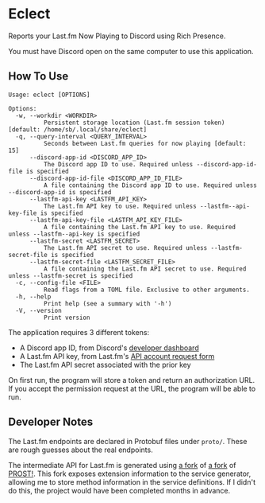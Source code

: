 # Eclect

Reports your Last.fm Now Playing to Discord using Rich Presence.

You must have Discord open on the same computer to use this application.

## How To Use

```
Usage: eclect [OPTIONS]

Options:
  -w, --workdir <WORKDIR>
          Persistent storage location (Last.fm session token) [default: /home/sb/.local/share/eclect]
  -q, --query-interval <QUERY_INTERVAL>
          Seconds between Last.fm queries for now playing [default: 15]
      --discord-app-id <DISCORD_APP_ID>
          The Discord app ID to use. Required unless --discord-app-id-file is specified
      --discord-app-id-file <DISCORD_APP_ID_FILE>
          A file containing the Discord app ID to use. Required unless --discord-app-id is specified
      --lastfm-api-key <LASTFM_API_KEY>
          The Last.fm API key to use. Required unless --lastfm--api-key-file is specified
      --lastfm-api-key-file <LASTFM_API_KEY_FILE>
          A file containing the Last.fm API key to use. Required unless --lastfm--api-key is specified
      --lastfm-secret <LASTFM_SECRET>
          The Last.fm API secret to use. Required unless --lastfm-secret-file is specified
      --lastfm-secret-file <LASTFM_SECRET_FILE>
          A file containing the Last.fm API secret to use. Required unless --lastfm-secret is specified
  -c, --config-file <FILE>
          Read flags from a TOML file. Exclusive to other arguments.
  -h, --help
          Print help (see a summary with '-h')
  -V, --version
          Print version
```

The application requires 3 different tokens:
- A Discord app ID, from Discord's
  [developer dashboard](https://discord.com/developers/applications)
- A Last.fm API key, from Last.fm's
  [API account request form](https://www.last.fm/api)
- The Last.fm API secret associated with the prior key

On first run, the program will store a token and return an authorization URL.
If you accept the permission request at the URL, the program will be able to
run.

## Developer Notes

The Last.fm endpoints are declared in Protobuf files under `proto/`. These are
rough guesses about the real endpoints.

The intermediate API for Last.fm is generated using
[a fork](https://github.com/Subserial/prost/tree/extensions) of
[a fork](https://github.com/nswarm/prost/tree/extensions) of
[PROST!](https://github.com/tokio-rs/prost).  This fork exposes extension
information to the service generator, allowing me to store method information
in the service definitions. If I didn't do this, the project would have been
completed months in advance.
